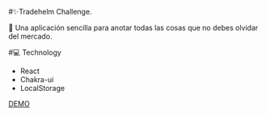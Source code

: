 #✨Tradehelm Challenge.

🛒 Una aplicación sencilla para anotar todas las cosas que no debes olvidar del mercado.

#💻 Technology
- React 
- Chakra-ui
- LocalStorage

[DEMO](https://tradehelm-challenge-ten.vercel.app/)
